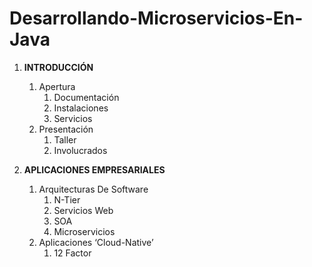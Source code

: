 # Desarrollando-Microservicios-En-Java

1. **INTRODUCCIÓN**
    1. Apertura
        1. Documentación
        2. Instalaciones
        3. Servicios
    2. Presentación
        1. Taller
        2. Involucrados

2. **APLICACIONES EMPRESARIALES**
    1. Arquitecturas De Software
        1. N-Tier
        2. Servicios Web
        3. SOA
        4. Microservicios
    2. Aplicaciones ‘Cloud-Native’
        1. 12 Factor
        